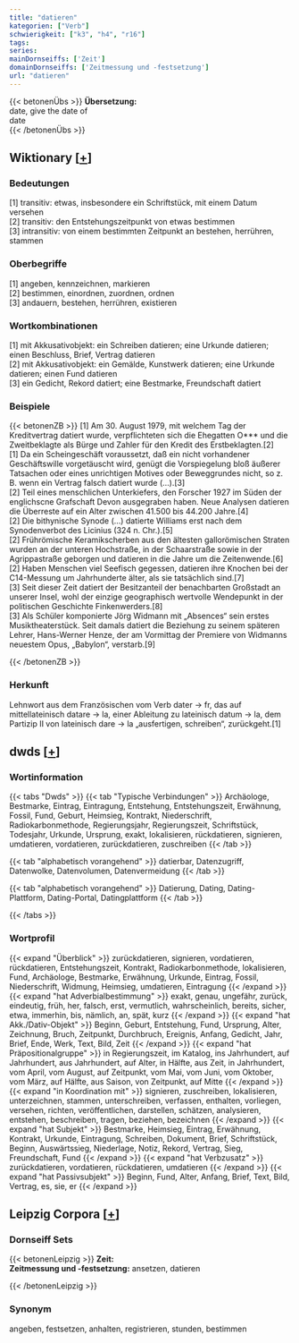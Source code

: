 ```yaml
---
title: "datieren"
kategorien: ["Verb"]
schwierigkeit: ["k3", "h4", "r16"]
tags:
series:
mainDornseiffs: ['Zeit']
domainDornseiffs: ['Zeitmessung und -festsetzung']
url: "datieren"
---
```


{{< betonenÜbs >}}
**Übersetzung:**  
date, give the date of  
date  
{{< /betonenÜbs >}}

## Wiktionary [[+](https://de.wiktionary.org/wiki/datieren)]

### Bedeutungen
[1] transitiv: etwas, insbesondere ein Schriftstück, mit einem Datum versehen  
[2] transitiv: den Entstehungszeitpunkt von etwas bestimmen  
[3] intransitiv: von einem bestimmten Zeitpunkt an bestehen, herrühren, stammen  

### Oberbegriffe
[1] angeben, kennzeichnen, markieren  
[2] bestimmen, einordnen, zuordnen, ordnen  
[3] andauern, bestehen, herrühren, existieren  

### Wortkombinationen
[1] mit Akkusativobjekt: ein Schreiben datieren; eine Urkunde datieren; einen Beschluss, Brief, Vertrag datieren  
[2] mit Akkusativobjekt: ein Gemälde, Kunstwerk datieren; eine Urkunde datieren; einen Fund datieren  
[3] ein Gedicht, Rekord datiert; eine Bestmarke, Freundschaft datiert  

### Beispiele
{{< betonenZB >}}
[1] Am 30. August 1979, mit welchem Tag der Kreditvertrag datiert wurde, verpflichteten sich die Ehegatten O*** und die Zweitbeklagte als Bürge und Zahler für den Kredit des Erstbeklagten.[2]  
[1] Da ein Scheingeschäft voraussetzt, daß ein nicht vorhandener Geschäftswille vorgetäuscht wird, genügt die Vorspiegelung bloß äußerer Tatsachen oder eines unrichtigen Motives oder Beweggrundes nicht, so z. B. wenn ein Vertrag falsch datiert wurde (…).[3]  
[2] Teil eines menschlichen Unterkiefers, den Forscher 1927 im Süden der englichscne Grafschaft Devon ausgegraben haben. Neue Analysen datieren die Überreste auf ein Alter zwischen 41.500 bis 44.200 Jahre.[4]  
[2] Die bithynische Synode (…) datierte Williams erst nach dem Synodenverbot des Licinius (324 n. Chr.).[5]  
[2] Frührömische Keramikscherben aus den ältesten gallorömischen Straten wurden an der unteren Hochstraße, in der Schaarstraße sowie in der Agrippastraße geborgen und datieren in die Jahre um die Zeitenwende.[6]  
[2] Haben Menschen viel Seefisch gegessen, datieren ihre Knochen bei der C14-Messung um Jahrhunderte älter, als sie tatsächlich sind.[7]  
[3] Seit dieser Zeit datiert der Besitzanteil der benachbarten Großstadt an unserer Insel, wohl der einzige geographisch wertvolle Wendepunkt in der politischen Geschichte Finkenwerders.[8]  
[3] Als Schüler komponierte Jörg Widmann mit „Absences“ sein erstes Musiktheaterstück. Seit damals datiert die Beziehung zu seinem späteren Lehrer, Hans-Werner Henze, der am Vormittag der Premiere von Widmanns neuestem Opus, „Babylon“, verstarb.[9]  

{{< /betonenZB >}}
### Herkunft
Lehnwort aus dem Französischen vom Verb dater → fr, das auf mittellateinisch datare → la, einer Ableitung zu lateinisch datum → la, dem Partizip II von lateinisch dare → la „ausfertigen, schreiben“, zurückgeht.[1]  



## dwds [[+](https://www.dwds.de/wb/datieren)]

### Wortinformation
{{< tabs "Dwds" >}}
{{< tab "Typische Verbindungen" >}}
Archäologe, Bestmarke, Eintrag, Eintragung, Entstehung, Entstehungszeit, Erwähnung, Fossil, Fund, Geburt, Heimsieg, Kontrakt, Niederschrift, Radiokarbonmethode, Regierungsjahr, Regierungszeit, Schriftstück, Todesjahr, Urkunde, Ursprung, exakt, lokalisieren, rückdatieren, signieren, umdatieren, vordatieren, zurückdatieren, zuschreiben
{{< /tab >}}

{{< tab "alphabetisch vorangehend" >}}
datierbar, Datenzugriff, Datenwolke, Datenvolumen, Datenvermeidung
{{< /tab >}}

{{< tab "alphabetisch vorangehend" >}}
Datierung, Dating, Dating-Plattform, Dating-Portal, Datingplattform
{{< /tab >}}

{{< /tabs >}}

### Wortprofil
{{< expand "Überblick" >}} zurückdatieren, signieren, vordatieren, rückdatieren, Entstehungszeit, Kontrakt, Radiokarbonmethode, lokalisieren, Fund, Archäologe, Bestmarke, Erwähnung, Urkunde, Eintrag, Fossil, Niederschrift, Widmung, Heimsieg, umdatieren, Eintragung {{< /expand >}}
{{< expand "hat Adverbialbestimmung" >}} exakt, genau, ungefähr, zurück, eindeutig, früh, her, falsch, erst, vermutlich, wahrscheinlich, bereits, sicher, etwa, immerhin, bis, nämlich, an, spät, kurz {{< /expand >}}
{{< expand "hat Akk./Dativ-Objekt" >}} Beginn, Geburt, Entstehung, Fund, Ursprung, Alter, Zeichnung, Bruch, Zeitpunkt, Durchbruch, Ereignis, Anfang, Gedicht, Jahr, Brief, Ende, Werk, Text, Bild, Zeit {{< /expand >}}
{{< expand "hat Präpositionalgruppe" >}} in Regierungszeit, im Katalog, ins Jahrhundert, auf Jahrhundert, aus Jahrhundert, auf Alter, in Hälfte, aus Zeit, in Jahrhundert, vom April, vom August, auf Zeitpunkt, vom Mai, vom Juni, vom Oktober, vom März, auf Hälfte, aus Saison, von Zeitpunkt, auf Mitte {{< /expand >}}
{{< expand "in Koordination mit" >}} signieren, zuschreiben, lokalisieren, unterzeichnen, stammen, unterschreiben, verfassen, enthalten, vorliegen, versehen, richten, veröffentlichen, darstellen, schätzen, analysieren, entstehen, beschreiben, tragen, beziehen, bezeichnen {{< /expand >}}
{{< expand "hat Subjekt" >}} Bestmarke, Heimsieg, Eintrag, Erwähnung, Kontrakt, Urkunde, Eintragung, Schreiben, Dokument, Brief, Schriftstück, Beginn, Auswärtssieg, Niederlage, Notiz, Rekord, Vertrag, Sieg, Freundschaft, Fund {{< /expand >}}
{{< expand "hat Verbzusatz" >}} zurückdatieren, vordatieren, rückdatieren, umdatieren {{< /expand >}}
{{< expand "hat Passivsubjekt" >}} Beginn, Fund, Alter, Anfang, Brief, Text, Bild, Vertrag, es, sie, er {{< /expand >}}

## Leipzig Corpora [[+](https://corpora.uni-leipzig.de/en/res?word=datieren&corpusId=deu_newscrawl-public_2018)]

### Dornseiff Sets
{{< betonenLeipzig >}}
**Zeit:**  
**Zeitmessung und -festsetzung:** ansetzen, datieren  

{{< /betonenLeipzig >}}

### Synonym
angeben, festsetzen, anhalten, registrieren, stunden, bestimmen

